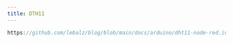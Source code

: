 ```yaml
---
title: DTH11
---
```


```.ino reference
https://github.com/lebalz/blog/blob/main/docs/arduino/dht11-node-red.ino
```
